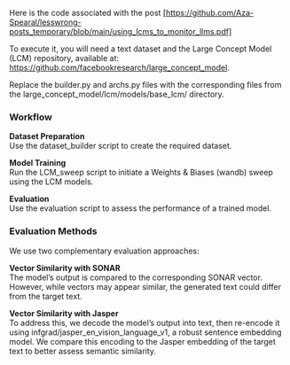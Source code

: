 Here is the code associated with the post [https://github.com/Aza-Spearal/lesswrong-posts_temporary/blob/main/using_lcms_to_monitor_llms.pdf]

To execute it, you will need a text dataset and the Large Concept Model (LCM) repository, available at: https://github.com/facebookresearch/large_concept_model.

Replace the builder.py and archs.py files with the corresponding files from the large_concept_model/lcm/models/base_lcm/ directory.

### Workflow

**Dataset Preparation**  
Use the dataset_builder script to create the required dataset.

**Model Training**  
Run the LCM_sweep script to initiate a Weights & Biases (wandb) sweep using the LCM models.

**Evaluation**  
Use the evaluation script to assess the performance of a trained model.


### Evaluation Methods

We use two complementary evaluation approaches:

**Vector Similarity with SONAR**  
The model’s output is compared to the corresponding SONAR vector. However, while vectors may appear similar, the generated text could differ from the target text.

**Vector Similarity with Jasper**  
To address this, we decode the model’s output into text, then re-encode it using infgrad/jasper_en_vision_language_v1, a robust sentence embedding model. We compare this encoding to the Jasper embedding of the target text to better assess semantic similarity.
